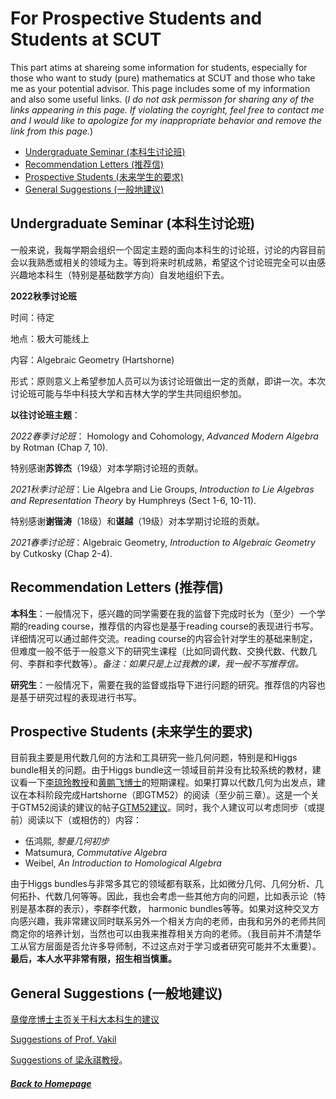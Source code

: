 # For Prospective Students and Students at SCUT

This part atims at shareing some information for students, especially for those who want to study (pure) mathematics at SCUT and those who take me as your potential advisor. This page includes some of my information and also some useful links. (*I do not ask permisson for sharing any of the links appearing in this page. If violating the coyright, feel free to contact me and I would like to apologize for my inappropriate behavior and remove the link from this page.*) 

* [Undergraduate Seminar (本科生讨论班)](#UndGradSemi)
* [Recommendation Letters (推荐信)](#Recomm)
* [Prospective Students (未来学生的要求)](#ProspStu)
* [General Suggestions (一般地建议)](#GenSug)

<h2 id="UndGrasemi"> Undergraduate Seminar (本科生讨论班) </h2>

一般来说，我每学期会组织一个固定主题的面向本科生的讨论班，讨论的内容目前会以我熟悉或相关的领域为主。等到将来时机成熟，希望这个讨论班完全可以由感兴趣地本科生（特别是基础数学方向）自发地组织下去。

**2022秋季讨论班**

时间：待定

地点：极大可能线上

内容：Algebraic Geometry (Hartshorne)

形式：原则意义上希望参加人员可以为该讨论班做出一定的贡献，即讲一次。本次讨论班可能与华中科技大学和吉林大学的学生共同组织参加。

**以往讨论班主题**：

*2022春季讨论班*： Homology and Cohomology, *Advanced Modern Algebra* by Rotman (Chap 7, 10). 

特别感谢**苏铧杰**（19级）对本学期讨论班的贡献。

*2021秋季讨论班*：Lie Algebra and Lie Groups, *Introduction to Lie Algebras and Representation Theory* by Humphreys (Sect 1-6, 10-11). 

特别感谢**谢锴涛**（18级）和**谌越**（19级）对本学期讨论班的贡献。

*2021春季讨论班*：Algebraic Geometry, *Introduction to Algebraic Geometry* by Cutkosky (Chap 2-4).

<h2 id="Recomm"> Recommendation Letters (推荐信) </h2>

**本科生**：一般情况下，感兴趣的同学需要在我的监督下完成时长为（至少）一个学期的reading course，推荐信的内容也是基于reading course的表现进行书写。详细情况可以通过邮件交流。reading course的内容会针对学生的基础来制定，但难度一般不低于一般意义下的研究生课程（比如同调代数、交换代数、代数几何、李群和李代数等）。*备注：如果只是上过我教的课，我一般不写推荐信。*

**研究生**：一般情况下，需要在我的监督或指导下进行问题的研究。推荐信的内容也是基于研究过程的表现进行书写。

<h2 id="ProspStu"> Prospective Students (未来学生的要求) </h2>

目前我主要是用代数几何的方法和工具研究一些几何问题，特别是和Higgs bundle相关的问题。由于Higgs bundle这一领域目前并没有比较系统的教材，建议看一下[李琼玲教授](https://www.srmc.pku.edu.cn/tzgg/137261.htm)和[黄鹏飞博士](http://www.cim.nankai.edu.cn/2022/0627/c11453a460256/page.htm)的短期课程。如果打算以代数几何为出发点，建议在本科阶段完成Hartshorne（即GTM52）的阅读（至少前三章）。这是一个关于GTM52阅读的建议的帖子[GTM52建议](https://exp.newsmth.net/topic/article/a05e7dbb3c14e84b222a7bc0bd4e6bea)。同时，我个人建议可以考虑同步（或提前）阅读以下（或相仿的）内容：

* 伍鸿熙, *黎曼几何初步*
* Matsumura, *Commutative Algebra*
* Weibel, *An Introduction to Homological Algebra*

由于Higgs bundles与非常多其它的领域都有联系，比如微分几何、几何分析、几何拓扑、代数几何等等。因此，我也会考虑一些其他方向的问题，比如表示论（特别是基本群的表示），李群李代数， harmonic bundles等等。如果对这种交叉方向感兴趣，我非常建议同时联系另外一个相关方向的老师，由我和另外的老师共同商定你的培养计划，当然也可以由我来推荐相关方向的老师。（我目前并不清楚华工从官方层面是否允许多导师制，不过这点对于学习或者研究可能并不太重要）。**最后，本人水平非常有限，招生相当慎重。**

<h2 id="GenSug"> General Suggestions (一般地建议) </h2>

[章俊彦博士主页关于科大本科生的建议](http://home.ustc.edu.cn/~yx3x/USTCdata.html)

[Suggestions of Prof. Vakil](http://math.stanford.edu/~vakil/potentialstudents.html) 

[Suggestions of 梁永祺教授](http://staff.ustc.edu.cn/~yqliang/files/teaching.htm)。

##### [Back to Homepage](index.md)
